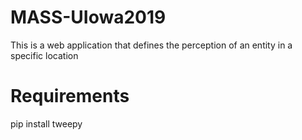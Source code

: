 # MASS-UIowa2019
This is a web application that defines the perception of an entity in a specific location

# Requirements
pip install tweepy
